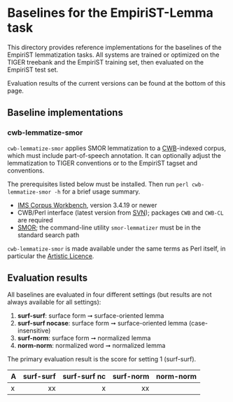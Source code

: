 # Baselines for the EmpiriST-Lemma task

This directory provides reference implementations for the baselines of the EmpiriST lemmatization tasks. All systems are trained or optimized on the TIGER treebank and the EmpiriST training set, then evaluated on the EmpiriST test set.

Evaluation results of the current versions can be found at the bottom of this page.


## Baseline implementations

### cwb-lemmatize-smor

`cwb-lemmatize-smor` applies SMOR lemmatization to a [CWB](http://cwb.sourceforge.net/)-indexed corpus, which must include part-of-speech annotation. It can optionally adjust the lemmatization to TIGER conventions or to the EmpiriST tagset and conventions.

The prerequisites listed below must be installed.  Then run `perl cwb-lemmatize-smor -h` for a brief usage summary.

- [IMS Corpus Workbench](http://cwb.sourceforge.net/developers.php#svn), version 3.4.19 or newer
- CWB/Perl interface (latest version from [SVN](http://cwb.sourceforge.net/developers.php#svn)); packages `CWB` and `CWB-CL` are required
- [SMOR](https://www.cis.uni-muenchen.de/~schmid/tools/SMOR/); the command-line utility `smor-lemmatizer` must be in the standard search path

`cwb-lemmatize-smor` is made available under the same terms as Perl itself, in particular the [Artistic Licence](https://www.perlfoundation.org/artistic-license-10.html).


## Evaluation results

All baselines are evaluated in four different settings (but results are not always available for all settings):

1. **surf-surf**: surface form ➞ surface-oriented lemma
2. **surf-surf nocase**: surface form ➞ surface-oriented lemma (case-insensitive)
3. **surf-norm**: surface form ➞ normalized lemma
4. **norm-norm**: normalized word ➞ normalized lemma

The primary evaluation result is the score for setting 1 (surf-surf).

| A | surf-surf | surf-surf nc | surf-norm | norm-norm |
|:--|----------:|-------------:|----------:|----------:|
| x |   xx      |  x           |  xx       |           |


